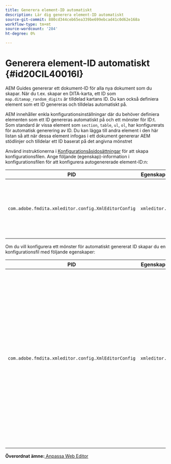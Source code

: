 ```yaml
---
title: Generera element-ID automatiskt
description: Lär dig generera element-ID automatiskt
source-git-commit: 880cd344ceb65ea339be699ebcad41c0d62e168a
workflow-type: tm+mt
source-wordcount: '284'
ht-degree: 0%

---
```


# Generera element-ID automatiskt {#id20CIL40016I}

AEM Guides genererar ett dokument-ID för alla nya dokument som du skapar. När du t.ex. skapar en DITA-karta, ett ID som `map.ditamap_random_digits` är tilldelad kartans ID. Du kan också definiera element som ett ID genereras och tilldelas automatiskt på.

AEM innehåller enkla konfigurationsinställningar där du behöver definiera elementen som ett ID genereras automatiskt på och ett mönster för ID:t. Som standard är vissa element som `section`, `table`, `ul`, `ol`, har konfigurerats för automatisk generering av ID. Du kan lägga till andra element i den här listan så att när dessa element infogas i ett dokument genererar AEM stödlinjer och tilldelar ett ID baserat på det angivna mönstret

Använd instruktionerna i [Konfigurationsåsidosättningar](download-install-additional-config-override.md#) för att skapa konfigurationsfilen. Ange följande \(egenskap\)-information i konfigurationsfilen för att konfigurera autogenererade element-ID:n:

| PID | Egenskapsnyckel | Egenskapsvärde |
|---|------------|--------------|
| `com.adobe.fmdita.xmleditor.config.XmlEditorConfig` | `xmleditor.classes` | Ange en kommaavgränsad lista med element. <br> **Standardvärde**: `"topic, section, table, simpletable, fig, image, ul, ol"` |

Om du vill konfigurera ett mönster för automatiskt genererat ID skapar du en konfigurationsfil med följande egenskaper:

| PID | Egenskapsnyckel | Egenskapsvärde |
|---|------------|--------------|
| `com.adobe.fmdita.xmleditor.config.XmlEditorConfig` | `xmleditor.pattern` | Standardvärdet för det här fältet är `${elementName}_${id}`. The `${elementName}` värdet ersätts med elementets namn. The `${id}` variabeln genererar sekventiellt nummer för elementet. Om du till exempel tilldelar styckeelementet ett automatiskt genererat ID:n får det första stycket i avsnittet eller dokumentet ett ID som p\_1, nästa stycke får p\_2 osv. I ett annat dokument startar dock ID-genereringsprocessen om. Det innebär att i ett annat dokument kan ID:n som p\_1 och p\_2 tilldelas styckeelement. **Standardvärde**: ``${elementName}_${id}`` |

**Överordnat ämne:**[ Anpassa Web Editor](conf-web-editor.md)
